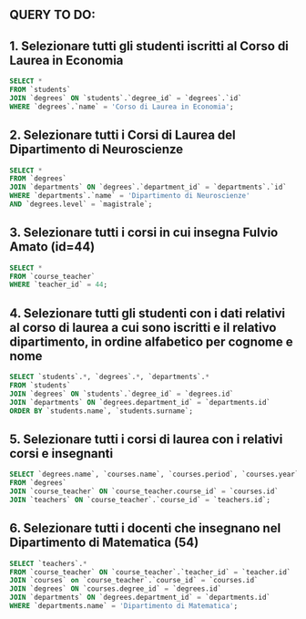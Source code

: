 ## QUERY TO DO:

## 1. Selezionare tutti gli studenti iscritti al Corso di Laurea in Economia

```sql
SELECT *
FROM `students`
JOIN `degrees` ON `students`.`degree_id` = `degrees`.`id`
WHERE `degrees`.`name` = 'Corso di Laurea in Economia';
```

## 2. Selezionare tutti i Corsi di Laurea del Dipartimento di Neuroscienze

```sql
SELECT *
FROM `degrees`
JOIN `departments` ON `degrees`.`department_id` = `departments`.`id`
WHERE `departments`.`name` = 'Dipartimento di Neuroscienze'
AND `degrees.level` = `magistrale`;
```

## 3. Selezionare tutti i corsi in cui insegna Fulvio Amato (id=44)

```sql
SELECT *
FROM `course_teacher`
WHERE `teacher_id` = 44;
```

## 4. Selezionare tutti gli studenti con i dati relativi al corso di laurea a cui sono iscritti e il relativo dipartimento, in ordine alfabetico per cognome e nome

```sql
SELECT `students`.*, `degrees`.*, `departments`.*
FROM `students`
JOIN `degrees` ON `students`.`degree_id` = `degrees.id`
JOIN `departments` ON `degrees.department_id` = `departments.id`
ORDER BY `students.name`, `students.surname`;
```

## 5. Selezionare tutti i corsi di laurea con i relativi corsi e insegnanti

```sql
SELECT `degrees.name`, `courses.name`, `courses.period`, `courses.year`, `courses.cfu`, `teachers.name`, `teachers.surname`
FROM `degrees`
JOIN `course_teacher` ON `course_teacher.course_id` = `courses.id`
JOIN `teachers` ON `course_teacher`.`course_id` = `teachers.id`;
```

## 6. Selezionare tutti i docenti che insegnano nel Dipartimento di Matematica (54)

```sql
SELECT `teachers`.*
FROM `course_teacher` ON `course_teacher`.`teacher_id` = `teacher.id`
JOIN `courses` on `course_teacher`.`course_id` = `courses.id`
JOIN `degrees` ON `courses.degree_id` = `degrees.id`
JOIN `departments` ON `degrees.department_id` = `departments.id`
WHERE `departments.name` = 'Dipartimento di Matematica';
```
